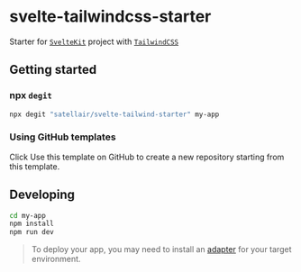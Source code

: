 # svelte-tailwindcss-starter

Starter for [`SvelteKit`](https://kit.svelte.dev/) project with [`TailwindCSS`](https://tailwindcss.com/)

## Getting started

### npx `degit`

```bash
npx degit "satellair/svelte-tailwind-starter" my-app
```

### Using GitHub templates

Click Use this template on GitHub to create a new repository starting from this template.

## Developing

```bash
cd my-app
npm install
npm run dev
```

> To deploy your app, you may need to install an [adapter](https://kit.svelte.dev/docs/adapters) for your target environment.
